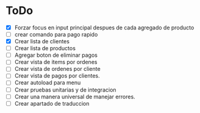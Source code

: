# ToDo

* [X] Forzar focus en input principal despues de cada agregado de producto
* [ ] crear comando para pago rapido
* [X] Crear lista de clientes
* [ ] Crear lista de productos
* [ ] Agregar boton de eliminar pagos
* [ ] Crear vista de items por ordenes
* [ ] Crear vista de ordenes por cliente
* [ ] Crear vista de pagos por clientes.
* [ ] Crear autoload para menu
* [ ] Crear pruebas unitarias y de integracion
* [ ] Crear una manera universal de manejar errores.
* [ ] Crear apartado de traduccion
